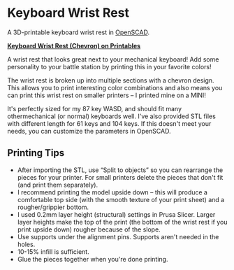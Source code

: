 # Keyboard Wrist Rest

A 3D-printable keyboard wrist rest in [OpenSCAD](https://openscad.org/downloads.html).

**[Keyboard Wrist Rest (Chevron) on Printables](https://www.printables.com/model/764510-keyboard-wrist-rest-chevron)**

A wrist rest that looks great next to your mechanical keyboard! Add some personality to your battle station by printing this in your favorite colors!

The wrist rest is broken up into multiple sections with a chevron design. This allows you to print interesting color combinations and also means you can print this wrist rest on smaller printers – I printed mine on a MINI!

It's perfectly sized for my 87 key WASD, and should fit many othermechanical (or normal) keyboards well. I've also provided STL files with different length for 61 keys and 104 keys. If this doesn't meet your needs, you can customize the parameters in OpenSCAD.

## Printing Tips

 - After importing the STL, use “Split to objects” so you can rearrange the pieces for your printer. For small printers delete the pieces that don't fit (and print them separately).
 - I recommend printing the model upside down – this will produce a comfortable top side (with the smooth texture of your print sheet) and a rougher/grippier bottom.
 - I used 0.2mm layer height (structural) settings in Prusa Slicer. Larger layer heights make the top of the print (the bottom of the wrist rest if you print upside down) rougher because of the slope.
 - Use supports under the alignment pins. Supports aren't needed in the holes.
 - 10-15% infill is sufficient.
 - Glue the pieces together when you're done printing.
